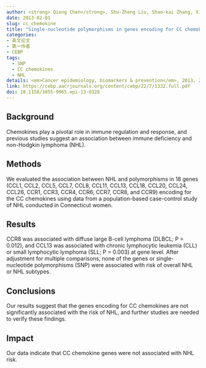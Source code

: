 ```yaml
---
author: <strong> Qiong Chen</strong>, Shu-Zheng Liu, Shao-kai Zhang, Xiao-Qin Cao, Bian-Yun Li, Pei-Liang Quan, Lan-Wei Guo, Dong Lee, Xi-Bin Sun, Yawei Zhang, Jian-Gong Zhang.
date: 2013-02-01
slug: cc_chemokine
title: "Single-nucleotide polymorphisms in genes encoding for CC chemokines were not associated with the risk of non-Hodgkin lymphoma"
categories: 
- 英文论文
- 第一作者
- CEBP 
tags:
  - SNP
  - CC chemokines
  - NHL
details: <em>Cancer epidemiology, biomarkers & prevention</em>, 2013, 22(7), 1332-1335 
link: https://cebp.aacrjournals.org/content/cebp/22/7/1332.full.pdf
doi: 10.1158/1055-9965.epi-13-0328
---
```


## Background  
Chemokines play a pivotal role in immune regulation and response, and previous studies suggest an association between 
immune deficiency and non-Hodgkin lymphoma (NHL). 

## Methods  
We evaluated the association between NHL and polymorphisms in 18 genes (CCL1, CCL2, CCL5, CCL7, CCL8, CCL11, CCL13, CCL18, CCL20, CCL24, 
CCL26, CCR1, CCR3, CCR4, CCR6, CCR7, CCR8, and CCR9) encoding for the CC chemokines using data from a population-based case-control study of NHL conducted in Connecticut women. 

## Results 
CCR8 was associated with diffuse large B-cell lymphoma (DLBCL; P = 0.012), and CCL13 was associated with chronic lymphocytic leukemia (CLL) or small lymphocytic lymphoma (SLL; P = 0.003) 
at gene level. After adjustment for multiple comparisons, none of the genes or single-nucleotide polymorphisms (SNP) were associated with risk of overall NHL or NHL subtypes. 

## Conclusions 
 Our results suggest that the genes encoding for CC chemokines are not significantly associated with the risk of NHL, and further studies are needed to verify these findings. 

## Impact 
Our data indicate that CC chemokine genes were not associated with NHL risk.
